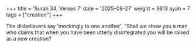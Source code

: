 +++
title = 'Surah 34, Verses 7'
date = '2025-08-27'
weight = 3613
ayah = 7
tags = ["creation"]
+++

The disbelievers say ˹mockingly to one another˺, “Shall we show you a man who claims that when you have been utterly disintegrated you will be raised as a new creation?